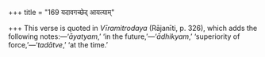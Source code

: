 +++
title = "169 यदावगच्छेद् आयत्याम्"

+++
This verse is quoted in *Vīramitrodaya* (Rājanīti, p. 326), which adds
the following notes:—‘*āyatyam*,’ ‘in the future,’—‘*ādhikyam*,’
‘superiority of force,’—‘*tadātve*,’ ‘at the time.’
